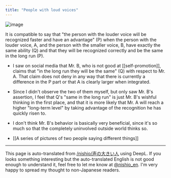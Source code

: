 ```yaml
---
title: "People with loud voices"
---
```


![image](https://gyazo.com/1391475088a61710ccf403336b59ecfb/thumb/1000)

It is compatible to say that "the person with the louder voice will be recognized faster and have an advantage" (P) when the person with the louder voice, A, and the person with the smaller voice, B, have exactly the same ability (Q) and that they will be recognized correctly and be the same in the long run (P).

- I saw on social media that Mr. B, who is not good at [[self-promotion]], claims that "in the long run they will be the same" (Q) with respect to Mr. A. That claim does not deny in any way that there is currently a difference in the P part or that A is clearly larger when integrated.
- Since I didn't observe the two of them myself, but only saw Mr. B's assertion, I feel that Q's "same in the long run" is just Mr. B's wishful thinking in the first place, and that it is more likely that Mr. A will reach a higher "long-term level" by taking advantage of the recognition he has quickly risen to.
- I don't think Mr. B's behavior is basically very beneficial, since it's so much so that the completely uninvolved outside world thinks so.

- [[A series of pictures of two people saying different things]]

---
This page is auto-translated from [/nishio/声の大きい人](https://scrapbox.io/nishio/声の大きい人) using DeepL. If you looks something interesting but the auto-translated English is not good enough to understand it, feel free to let me know at [@nishio_en](https://twitter.com/nishio_en). I'm very happy to spread my thought to non-Japanese readers.